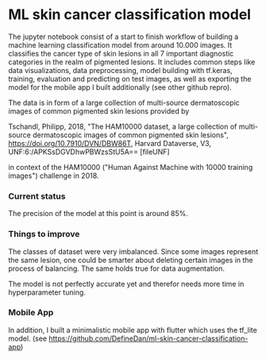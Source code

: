 # ML skin cancer classification model

The jupyter notebook consist of a start to finish workflow of building a machine learning classification model from around 10.000 images.  It classifies the cancer type of skin lesions in all 7 important diagnostic categories in the realm of pigmented lesions. It includes common steps like data visualizations, data preprocessing, model building with tf.keras, training, evaluation and predicting on test images, as well as exporting the model for the mobile app I built additionally (see other github repro).

The data is in form of a large collection of multi-source dermatoscopic images of common pigmented skin lesions provided by

Tschandl, Philipp, 2018, "The HAM10000 dataset, a large collection of  multi-source dermatoscopic images of common pigmented skin lesions", https://doi.org/10.7910/DVN/DBW86T, Harvard Dataverse, V3, UNF:6:/APKSsDGVDhwPBWzsStU5A== [fileUNF]

in context of the HAM10000 ("Human Against Machine with 10000 training images")  challenge in 2018.

### Current status

The precision of the model at this point is around 85%. 

### Things to improve

The classes of dataset were very imbalanced. Since some images represent the same lesion, one could be smarter about deleting certain images in the process of balancing. The same holds true for data augmentation.

The model is not perfectly accurate yet and therefor needs more time in hyperparameter tuning.

### Mobile App

In addition, I built a minimalistic mobile app with flutter which uses the tf_lite model. 
(see https://github.com/DefineDan/ml-skin-cancer-classification-app)
